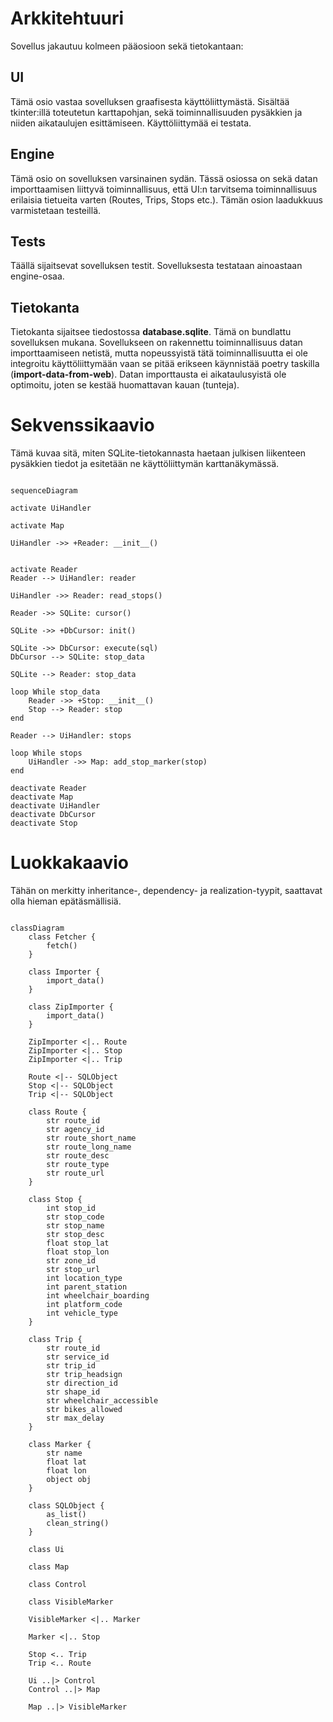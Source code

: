 # Arkkitehtuuri

Sovellus jakautuu kolmeen pääosioon sekä tietokantaan:

## UI

Tämä osio vastaa sovelluksen graafisesta käyttöliittymästä. Sisältää tkinter:illä toteutetun karttapohjan, sekä toiminnallisuuden pysäkkien ja niiden aikataulujen esittämiseen. Käyttöliittymää ei testata. 

## Engine

Tämä osio on sovelluksen varsinainen sydän. Tässä osiossa on sekä datan importtaamisen liittyvä toiminnallisuus, että UI:n tarvitsema toiminnallisuus erilaisia tietueita varten (Routes, Trips, Stops etc.). Tämän osion laadukkuus varmistetaan testeillä. 

## Tests

Täällä sijaitsevat sovelluksen testit. Sovelluksesta testataan ainoastaan engine-osaa.

## Tietokanta

Tietokanta sijaitsee tiedostossa **database.sqlite**. Tämä on bundlattu sovelluksen mukana. Sovellukseen on rakennettu toiminnallisuus datan importtaamiseen netistä, mutta nopeussyistä tätä toiminnallisuutta ei ole integroitu käyttöliittymään vaan se pitää erikseen käynnistää poetry taskilla (**import-data-from-web**). Datan importtausta ei aikataulusyistä ole optimoitu, joten se kestää huomattavan kauan (tunteja).

# Sekvenssikaavio

Tämä kuvaa sitä, miten SQLite-tietokannasta haetaan julkisen liikenteen pysäkkien tiedot ja esitetään ne käyttöliittymän karttanäkymässä.

```mermaid

sequenceDiagram

activate UiHandler

activate Map

UiHandler ->> +Reader: __init__()


activate Reader
Reader --> UiHandler: reader

UiHandler ->> Reader: read_stops()

Reader ->> SQLite: cursor()

SQLite ->> +DbCursor: init()

SQLite ->> DbCursor: execute(sql)
DbCursor --> SQLite: stop_data

SQLite --> Reader: stop_data

loop While stop_data
    Reader ->> +Stop: __init__()
    Stop --> Reader: stop
end

Reader --> UiHandler: stops

loop While stops
    UiHandler ->> Map: add_stop_marker(stop)   
end

deactivate Reader
deactivate Map
deactivate UiHandler
deactivate DbCursor
deactivate Stop

```

# Luokkakaavio

Tähän on merkitty inheritance-, dependency- ja realization-tyypit, saattavat olla hieman epätäsmällisiä.

```mermaid

classDiagram
    class Fetcher {
        fetch()
    }

    class Importer {
        import_data()
    }

    class ZipImporter {
        import_data()
    }

    ZipImporter <|.. Route
    ZipImporter <|.. Stop
    ZipImporter <|.. Trip

    Route <|-- SQLObject
    Stop <|-- SQLObject
    Trip <|-- SQLObject

    class Route {
        str route_id
        str agency_id
        str route_short_name
        str route_long_name
        str route_desc
        str route_type
        str route_url
    }

    class Stop {
        int stop_id
        str stop_code
        str stop_name
        str stop_desc
        float stop_lat
        float stop_lon
        str zone_id
        str stop_url
        int location_type
        int parent_station
        int wheelchair_boarding
        int platform_code
        int vehicle_type
    }

    class Trip {
        str route_id
        str service_id
        str trip_id
        str trip_headsign
        str direction_id
        str shape_id
        str wheelchair_accessible
        str bikes_allowed
        str max_delay
    }

    class Marker {
        str name
        float lat
        float lon
        object obj
    }

    class SQLObject {
        as_list()
        clean_string()
    }

    class Ui

    class Map

    class Control

    class VisibleMarker

    VisibleMarker <|.. Marker

    Marker <|.. Stop

    Stop <.. Trip
    Trip <.. Route

    Ui ..|> Control
    Control ..|> Map

    Map ..|> VisibleMarker
```
